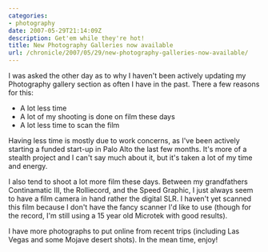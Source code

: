 ```yaml
---
categories:
- photography
date: 2007-05-29T21:14:09Z
description: Get'em while they're hot!
title: New Photography Galleries now available
url: /chronicle/2007/05/29/new-photography-galleries-now-available/
---
```


I was asked the other day as to why I haven't been actively updating my Photography gallery section as often I have in the past.  There a few reasons for this:

* A lot less time 
* A lot of my shooting is done on film these days 
* A lot less time to scan the film 

Having less time is mostly due to work concerns, as I've been actively starting a funded start-up in Palo Alto the last few months.  It's more of a stealth project and I can't say much about it, but it's taken a lot of my time and energy.

I also tend to shoot a lot more film these days.  Between my grandfathers Continamatic III, the Rolliecord, and the Speed Graphic, I just always seem to have a film camera in hand rather the digital SLR.  I haven't yet scanned this film because I don't have the fancy scanner I'd like to use (though for the record, I'm still using a 15 year old Microtek with good results).

I have more photographs to put online from recent trips (including Las Vegas and some Mojave desert shots).  In the mean time, enjoy!
